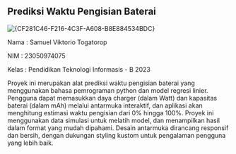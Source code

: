 ## Prediksi Waktu Pengisian Baterai

![{CF281C46-F216-4C3F-A608-B8E884534BDC}](https://github.com/user-attachments/assets/49ebe700-5d28-4739-b799-2af591ac2ac4)


Nama  : Samuel Viktorio Togatorop

NIM   : 23050974075

Kelas : Pendidikan Teknologi Informasis - B 2023

Proyek ini merupakan alat prediksi waktu pengisian baterai yang menggunakan bahasa pemrograman python dan model regresi linier. Pengguna dapat memasukkan daya charger (dalam Watt) dan kapasitas baterai (dalam mAh) melalui antarmuka interaktif, dan aplikasi akan menghitung estimasi waktu pengisian dari 0% hingga 100%. Proyek ini menggunakan data simulasi untuk melatih model, dan menampilkan hasil dalam format yang mudah dipahami. Desain antarmuka dirancang responsif dan bersih, dengan dukungan styling kustom untuk pengalaman pengguna yang lebih baik.
